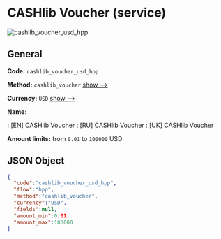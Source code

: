 
# CASHlib Voucher (service) 
![cashlib_voucher_usd_hpp](https://static.openfintech.io/payment_methods/cashlib_voucher_usd_hpp/logo.svg?w=400&c=v0.59.26#w200)  

## General 
 
**Code:** `cashlib_voucher_usd_hpp` 
 
**Method:** `cashlib_voucher` 
 [show -->](/payment-methods/cashlib_voucher/) 
 
**Currency:** `USD` [show -->](/currencies/USD/) 
 
**Name:** 
 
:	[EN] CASHlib Voucher 
:	[RU] CASHlib Voucher 
:	[UK] CASHlib Voucher 
 
**Amount limits:** from `0.01` to `100000` USD 

## JSON Object 

```json
{
  "code":"cashlib_voucher_usd_hpp",
  "flow":"hpp",
  "method":"cashlib_voucher",
  "currency":"USD",
  "fields":null,
  "amount_min":0.01,
  "amount_max":100000
}
```  
